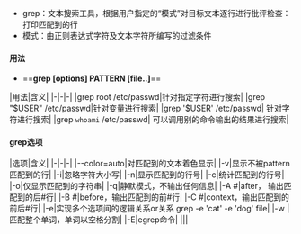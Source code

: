 + grep：文本搜索工具，根据用户指定的“模式”对目标文本逐行进行批评检查：打印匹配到的行
+ 模式：由正则表达式字符及文本字符所编写的过滤条件
#### 用法
+ ==**grep [options] PATTERN [file..]**==

|用法|含义|
|-|-|-|
|grep root /etc/passwd|针对指定字符进行搜索|
|grep "$USER"  /etc/passwd|针对变量进行搜索|
|grep '$USER' /etc/passwd| 针对字符进行搜索|
|grep `whoami` /etc/passwd| 可以调用别的命令输出的结果进行搜索|

#### grep选项

|选项|含义|
|-|-|-|
|--color=auto|对匹配到的文本着色显示|
|-v|显示不被pattern匹配到的行|
|-i|忽略字符大小写|
|-n|显示匹配到的行号|
|-c|统计匹配到的行号|
|-o|仅显示匹配到的字符串|
|-q|静默模式，不输出任何信息|
|-A #|after， 输出匹配到的后#行|
|-B #|before，输出匹配到的前#行|
|-C #|context，输出匹配到的前后#行|
|-e|实现多个选项间的逻辑关系or关系  grep -e 'cat' -e 'dog' file|
|-w |匹配整个单词，单词以空格分割|
|-E|egrep命令|
|||

